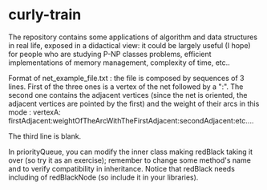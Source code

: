 # curly-train
The repository contains some applications of algorithm and data structures in real life, exposed in a didactical view: it could be largely useful (I hope) for people who are studying P-NP classes problems, efficient implementations of memory management, complexity of time, etc..

Format of net_example_file.txt : the file is composed by sequences of 3 lines.
First of the three ones is a vertex of the net followed by a ":". The second one contains the adjacent vertices (since the net is oriented, the adjacent vertices are pointed by the first) and the weight of their arcs in this mode : 
vertexA:
firstAdjacent:weightOfTheArcWithTheFirstAdjacent:secondAdjacent:etc....

The third line is blank.

In priorityQueue, you can modify the inner class making redBlack taking it over (so try it as an exercise); remember to change some method's name and to verify compatibility in inheritance. Notice that redBlack needs including of redBlackNode (so include it in your libraries). 

